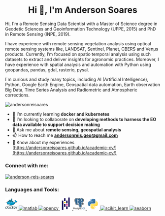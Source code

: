 <h1 align="center">Hi 👋, I'm Anderson Soares</h1>
<p align="left">Hi, I`m a Remote Sensing Data Scientist with a Master of Science degree in Geodetic Sciences and Geoinformation Technology (UFPE, 2015) and PhD in Remote Sensing (INPE, 2019).</p>

<p align="left">I have experience with remote sensing vegetation analysis using optical remote sensing systems like, LANDSAT, Sentinel, Planet, CBERS and Venμs products. Currently, I’m focused on spatio temporal analysis using such datasets to extract and deliver insights for agronomic practices. Moreover, I have experience with spatial analysis and automation with Python using geopandas, pandas, gdal, rasterio, pysal.</p>

<p align="left">I`m curious and study many topics, including AI (Artificial Intelligence), Python, Google Earth Engine, Geospatial data automation, Earth observation Big Data, Time Series Analysis and Radiometric and Atmospheric corrections.</p>

<p align="left"> <img src="https://komarev.com/ghpvc/?username=andersonreisoares&label=Profile%20views&color=0e75b6&style=flat-square" alt="andersonreisoares" /> </p>

- 🌱 I’m currently learning **docker and kubernetes**
- 👯 I’m looking to collaborate on **developing methods to harness the EO data available to support decision making**
- 💬 Ask me about **remote sensing, geospatial analysis**
- 📫 How to reach me **andersonreis.geo@gmail.com**
- 📄 Know about my experiences [https://andersonreisoares.github.io/academic-cv/](https://andersonreisoares.github.io/academic-cv/)

<h3 align="left">Connect with me:</h3>
<p align="left">
<a href="https://linkedin.com/in/anderson-reis-soares" target="blank"><img align="center" src="https://raw.githubusercontent.com/rahuldkjain/github-profile-readme-generator/master/src/images/icons/Social/linked-in-alt.svg" alt="anderson-reis-soares" height="30" width="40" /></a>
</p>

<h3 align="left">Languages and Tools:</h3>
<p align="left"> <a href="https://www.docker.com/" target="_blank" rel="noreferrer"> <img src="https://raw.githubusercontent.com/devicons/devicon/master/icons/docker/docker-original-wordmark.svg" alt="docker" width="40" height="40"/> </a> <a href="https://www.mathworks.com/" target="_blank" rel="noreferrer"> <img src="https://upload.wikimedia.org/wikipedia/commons/2/21/Matlab_Logo.png" alt="matlab" width="40" height="40"/> </a> <a href="https://opencv.org/" target="_blank" rel="noreferrer"> <img src="https://www.vectorlogo.zone/logos/opencv/opencv-icon.svg" alt="opencv" width="40" height="40"/> </a> <a href="https://pandas.pydata.org/" target="_blank" rel="noreferrer"> <img src="https://raw.githubusercontent.com/devicons/devicon/2ae2a900d2f041da66e950e4d48052658d850630/icons/pandas/pandas-original.svg" alt="pandas" width="40" height="40"/> </a> <a href="https://www.postgresql.org" target="_blank" rel="noreferrer"> <img src="https://raw.githubusercontent.com/devicons/devicon/master/icons/postgresql/postgresql-original-wordmark.svg" alt="postgresql" width="40" height="40"/> </a> <a href="https://www.python.org" target="_blank" rel="noreferrer"> <img src="https://raw.githubusercontent.com/devicons/devicon/master/icons/python/python-original.svg" alt="python" width="40" height="40"/> </a> <a href="https://scikit-learn.org/" target="_blank" rel="noreferrer"> <img src="https://upload.wikimedia.org/wikipedia/commons/0/05/Scikit_learn_logo_small.svg" alt="scikit_learn" width="40" height="40"/> </a> <a href="https://seaborn.pydata.org/" target="_blank" rel="noreferrer"> <img src="https://seaborn.pydata.org/_images/logo-mark-lightbg.svg" alt="seaborn" width="40" height="40"/> </a> </p>
